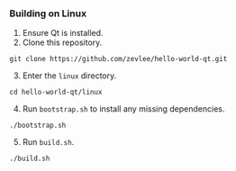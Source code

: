 ### Building on Linux
1. Ensure Qt is installed.
2. Clone this repository.
```
git clone https://github.com/zevlee/hello-world-qt.git
```
3. Enter the `linux` directory.
```
cd hello-world-qt/linux
```
4. Run `bootstrap.sh` to install any missing dependencies.
```
./bootstrap.sh
```
5. Run `build.sh`.
```
./build.sh
```
